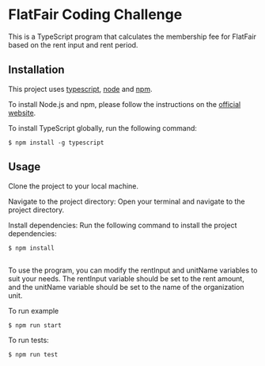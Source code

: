 # FlatFair Coding Challenge

This is a TypeScript program that calculates the membership fee for FlatFair based on the rent input and rent period. 

## Installation

This project uses [typescript](https://www.typescriptlang.org/), [node](http://nodejs.org/) and [npm](https://npmjs.com/).

To install Node.js and npm, please follow the instructions on the [official website](https://nodejs.org/en/download/).

To install TypeScript globally, run the following command:
```node
$ npm install -g typescript
```

## Usage
Clone the project to your local machine.

Navigate to the project directory: Open your terminal and navigate to the project directory.

Install dependencies: Run the following command to install the project dependencies:
```node
$ npm install
```

##

To use the program, you can modify the rentInput and unitName variables to suit your needs. The rentInput variable should be set to the rent amount, and the unitName variable should be set to the name of the organization unit.

To run example

```node
$ npm run start
```
To run tests:

```node
$ npm run test
```